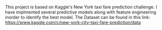 This project is based on Kaggle's New York taxi fare prediction challenge.
I have implmented several predictive models along with feature engineering inorder to identify the best model.
The Dataset can be found in this link: https://www.kaggle.com/c/new-york-city-taxi-fare-prediction/data